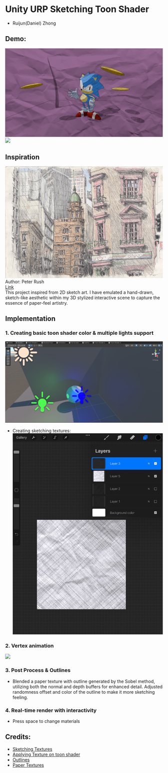 # Unity URP Sketching Toon Shader

* Ruijun(Daniel) Zhong
## Demo:
![](Demo1.png)
![](Demo2.gif)

## Inspiration
![](Inspire.jpg)  
Author: Peter Rush   
[Link](https://urbansketchers.org/2017/02/07/sketching-with-colour-pencils/)  
This project inspired from 2D sketch art. I have emulated a hand-drawn, sketch-like aesthetic within my 3D stylized interactive scene to capture the essence of paper-feel artistry.

## Implementation
### 1. Creating basic toon shader color & multiple lights support
![](MultipleLights.png)  
* Creating sketching textures:
![](Texture.jpg)
### 2. Vertex animation
![](Demo3.gif)
### 3. Post Process & Outlines
* Blended a paper texture with outline generated by the Sobel method, utilizing both the normal and depth buffers for enhanced detail. Adjusted randomness offset and color of the outline to make it more sketching feeling.

### 4. Real-time render with interactivity
* Press space to change materials

## Credits:
* [Sketching Textures](https://www.youtube.com/watch?v=FpvJAG6R99k)
* [Applying Texture on toon shader](https://www.youtube.com/watch?v=U51yrbgBmAo)
* [Outlines](https://www.youtube.com/watch?v=LMqio9NsqmM)
* [Paper Textures](https://www.creativefabrica.com/product/crumpled-paper-texture-background-3/)
